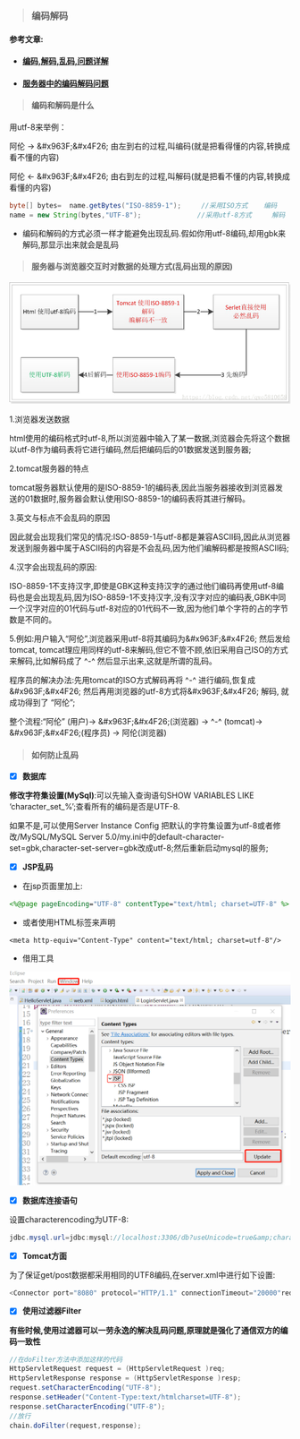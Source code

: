 > ### 编码解码

#### **参考文章:**

* #### [编码,解码,乱码,问题详解](https://blog.csdn.net/Marksinoberg/article/details/52254401)
* #### [服务器中的编码解码问题](https://blog.csdn.net/qwe5810658/article/details/80297383)

> #### **编码和解码是什么**

用utf-8来举例：

阿伦 → &\#x963F;&\#x4F26; 由左到右的过程,叫编码\(就是把看得懂的内容,转换成看不懂的内容\)

阿伦 ← &\#x963F;&\#x4F26; 由右到左的过程,叫解码\(就是把看不懂的内容,转换成看懂的内容\)

```java
byte[] bytes=  name.getBytes("ISO-8859-1");     //采用ISO方式    编码
name = new String(bytes,"UTF-8");              //采用utf-8方式     解码
```

* 编码和解码的方式必须一样才能避免出现乱码.假如你用utf-8编码,却用gbk来解码,那显示出来就会是乱码

> #### 服务器与浏览器交互时对数据的处理方式\(乱码出现的原因\)

![](/assets/b2.png)

1.浏览器发送数据

html使用的编码格式时utf-8,所以浏览器中输入了某一数据,浏览器会先将这个数据以utf-8作为编码表将它进行编码,然后把编码后的01数据发送到服务器;

2.tomcat服务器的特点

tomcat服务器默认使用的是ISO-8859-1的编码表,因此当服务器接收到浏览器发送的01数据时,服务器会默认使用ISO-8859-1的编码表将其进行解码。

3.英文与标点不会乱码的原因

因此就会出现我们常见的情况:ISO-8859-1与utf-8都是兼容ASCII码,因此从浏览器发送到服务器中属于ASCII码的内容是不会乱码,因为他们编解码都是按照ASCII码;

4.汉字会出现乱码的原因: 

ISO-8859-1不支持汉字,即使是GBK这种支持汉字的通过他们编码再使用utf-8编码也是会出现乱码,因为ISO-8859-1不支持汉字,没有汉字对应的编码表,GBK中同一个汉字对应的01代码与utf-8对应的01代码不一致,因为他们单个字符的占的字节数是不同的。

5.例如:用户输入“阿伦”,浏览器采用utf-8将其编码为&\#x963F;&\#x4F26; 然后发给tomcat, tomcat理应用同样的utf-8来解码,但它不管不顾,依旧采用自己ISO的方式来解码,比如解码成了 ^-^ 然后显示出来,这就是所谓的乱码。

程序员的解决办法:先用tomcat的ISO方式解码再将 ^-^ 进行编码,恢复成 &\#x963F;&\#x4F26; 然后再用浏览器的utf-8方式将&\#x963F;&\#x4F26; 解码, 就成功得到了 “阿伦”;

整个流程:“阿伦” \(用户\)→ &\#x963F;&\#x4F26;\(浏览器\) → ^-^ \(tomcat\)→ &\#x963F;&\#x4F26;\(程序员\) → 阿伦\(浏览器\)

> #### 如何防止乱码

* [x] **数据库**

**修改字符集设置\(MySql\)**:可以先输入查询语句SHOW VARIABLES LIKE ‘character\_set\_%’;查看所有的编码是否是UTF-8. 

如果不是,可以使用Server Instance Config 把默认的字符集设置为utf-8或者修改/MySQL/MySQL Server 5.0/my.ini中的default-character-set=gbk,character-set-server=gbk改成utf-8;然后重新启动mysql的服务;

* [x] **JSP乱码**

* 在jsp页面里加上:

```jsp
<%@page pageEncoding="UTF-8" contentType="text/html; charset=UTF-8" %>
```

* 或者使用HTML标签来声明

```
<meta http-equiv="Content-Type" content="text/html; charset=utf-8"/>  
```

* 借用工具

![](/assets/b1.png)

* [x] **数据库连接语句**

设置characterencoding为UTF-8:

```java
jdbc.mysql.url=jdbc:mysql://localhost:3306/db?useUnicode=true&amp;characterEncoding=UTF8
```

* [x] **Tomcat方面**

为了保证get/post数据都采用相同的UTF8编码,在server.xml中进行如下设置:

```java
<Connector port="8080" protocol="HTTP/1.1" connectionTimeout="20000"redirectPort="8443" URIEncoding="UTF-8" />
```

* [x] **使用过滤器Filter**

**有些时候,使用过滤器可以一劳永逸的解决乱码问题,原理就是强化了通信双方的编码一致性**

```java
//在doFilter方法中添加这样的代码
HttpServletRequest request = (HttpServletRequest )req;
HttpServletResponse response = (HttpServletResponse )resp;
request.setCharacterEncoding("UTF-8");
response.setHeader("Content-Type:text/htmlcharset=UTF-8");
response.setCharacterEncoding("UTF-8");
//放行
chain.doFilter(request,response);
```



